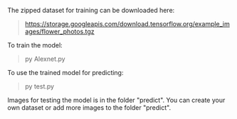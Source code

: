 The zipped dataset for training can be downloaded here:
> https://storage.googleapis.com/download.tensorflow.org/example_images/flower_photos.tgz


To train the model:
> py Alexnet.py

To use the trained model for predicting:
> py test.py

Images for testing the model is in the folder "predict".
You can create your own dataset or add more images to the folder "predict".
